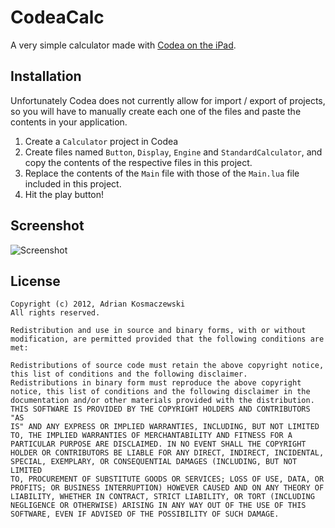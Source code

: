 CodeaCalc
=========

A very simple calculator made with [Codea on the iPad][1].

Installation
------------

Unfortunately Codea does not currently allow for import / export of
projects, so you will have to manually create each one of the files and
paste the contents in your application.

1. Create a `Calculator` project in Codea
2. Create files named `Button`, `Display`, `Engine` and
   `StandardCalculator`, and copy the contents of the respective files
   in this project.
3. Replace the contents of the `Main` file with those of the `Main.lua`
   file included in this project.
4. Hit the play button!

Screenshot
----------

![Screenshot](http://p.twimg.com/AsumNnqCMAE9HlD.jpg#twimg)

License
-------

    Copyright (c) 2012, Adrian Kosmaczewski
    All rights reserved.

    Redistribution and use in source and binary forms, with or without
    modification, are permitted provided that the following conditions are
    met:

    Redistributions of source code must retain the above copyright notice,
    this list of conditions and the following disclaimer.
    Redistributions in binary form must reproduce the above copyright
    notice, this list of conditions and the following disclaimer in the
    documentation and/or other materials provided with the distribution.
    THIS SOFTWARE IS PROVIDED BY THE COPYRIGHT HOLDERS AND CONTRIBUTORS "AS
    IS" AND ANY EXPRESS OR IMPLIED WARRANTIES, INCLUDING, BUT NOT LIMITED
    TO, THE IMPLIED WARRANTIES OF MERCHANTABILITY AND FITNESS FOR A
    PARTICULAR PURPOSE ARE DISCLAIMED. IN NO EVENT SHALL THE COPYRIGHT
    HOLDER OR CONTRIBUTORS BE LIABLE FOR ANY DIRECT, INDIRECT, INCIDENTAL,
    SPECIAL, EXEMPLARY, OR CONSEQUENTIAL DAMAGES (INCLUDING, BUT NOT LIMITED
    TO, PROCUREMENT OF SUBSTITUTE GOODS OR SERVICES; LOSS OF USE, DATA, OR
    PROFITS; OR BUSINESS INTERRUPTION) HOWEVER CAUSED AND ON ANY THEORY OF
    LIABILITY, WHETHER IN CONTRACT, STRICT LIABILITY, OR TORT (INCLUDING
    NEGLIGENCE OR OTHERWISE) ARISING IN ANY WAY OUT OF THE USE OF THIS
    SOFTWARE, EVEN IF ADVISED OF THE POSSIBILITY OF SUCH DAMAGE.

[1]:http://twolivesleft.com/Codea/


